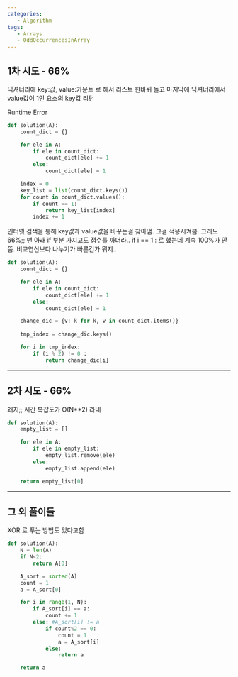 ```yaml
---
categories: 
   - Algorithm
tags:
   - Arrays
   - OddOccurrencesInArray
---
```


## 1차 시도 - 66%
딕셔너리에 key:값, value:카운트 로 해서 리스트 한바퀴 돌고 마지막에 딕셔너리에서 value값이 1인 요소의 key값 리턴

Runtime Error
```python
def solution(A):
    count_dict = {}

    for ele in A:
        if ele in count_dict:
            count_dict[ele] += 1
        else:
            count_dict[ele] = 1

    index = 0
    key_list = list(count_dict.keys())
    for count in count_dict.values():
        if count == 1:
            return key_list[index]
        index += 1
```
인터넷 검색을 통해 key값과 value값을 바꾸는걸 찾아냄. 그걸 적용시켜봄. 그래도 66%;; 
맨 아래 if 부분 가지고도 점수를 까더라.. if i == 1 : 로 했는데 계속 100%가 안뜸.  비교연산보다 나누기가 빠른건가 뭐지..

```python
def solution(A):
    count_dict = {}

    for ele in A:
        if ele in count_dict:
            count_dict[ele] += 1
        else:
            count_dict[ele] = 1

    change_dic = {v: k for k, v in count_dict.items()}
    
    tmp_index = change_dic.keys()

    for i in tmp_index:
        if (i % 2) != 0 :
            return change_dic[i]
```
---
## 2차 시도 - 66%
왜지;;  시간 복잡도가 O(N**2) 라네
```python
def solution(A):
    empty_list = []

    for ele in A:
        if ele in empty_list:
            empty_list.remove(ele)
        else:
            empty_list.append(ele)

    return empty_list[0]
```
---
## 그 외 풀이들
XOR 로 푸는 방법도 있다고함
```python
def solution(A):
    N = len(A)
    if N<2:
        return A[0]

    A_sort = sorted(A)
    count = 1
    a = A_sort[0]

    for i in range(1, N):
        if A_sort[i] == a:
            count += 1
        else: #A_sort[i] != a
            if count%2 == 0:
                count = 1
                a = A_sort[i]
            else:
                return a

    return a
```